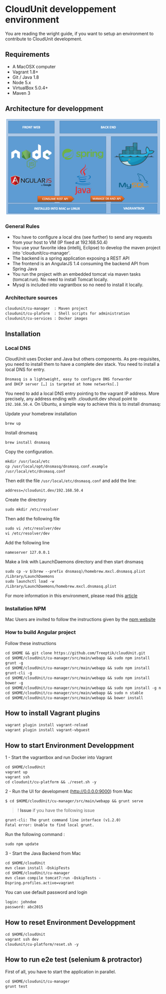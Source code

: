 
# CloudUnit developpement environment

You are reading the wright guide, if you want to setup an environment to contribute to CloudUnit development.

## Requirements

* A MacOSX computer
* Vagrant 1.8+
* Git / Java 1.8
* Node 5.x
* VirtualBox 5.0.4+
* Maven 3
 
## Architecture for developpment

![Architecture Dev](img/plateforme-dev.png "Architecture Development")    

### General Rules

* You have to configure a local dns (see further) to send any requests from your host to VM (IP fixed at 192.168.50.4) 
* You use your favorite idea (intellij, Eclipse) to develop the maven project into 'cloudunit/cu-manager'.
* The backend is a spring application exposing a REST API
* The frontend is an AngularJS 1.4 consuming the backend API from Spring Java
* You run the project with an embedded tomcat via maven tasks (tomcat:run). No need to install Tomcat locally.
* Mysql is included into vagrantbox so no need to install it locally.

### Architecture sources

```
cloudunit/cu-manager  : Maven project 
cloudunit/cu-plaform  : Shell scripts for administration 
cloudunit/cu-services : Docker images
```

## Installation 

### Local DNS

CloudUnit uses Docker and Java but others components. 
As pre-requisites, you need to install them to have a complete dev stack. 
You need to install a local DNS for entry.
```
Dnsmasq is a lightweight, easy to configure DNS forwarder 
and DHCP server […] is targeted at home networks[.]
```
You need to add a local DNS entry pointing to the vagrant IP address. More precisely, any address ending with .cloudunit.dev shoud point to `192.168.50.4`. On Ubuntu, a simple way to achieve this is to install dnsmasq:

Update your homebrew installation
```
brew up
```

Install dnsmasq
```
brew install dnsmasq
```

Copy the configuration.
```
mkdir /usr/local/etc
cp /usr/local/opt/dnsmasq/dnsmasq.conf.example /usr/local/etc/dnsmasq.conf
```

Then edit the file `/usr/local/etc/dnsmasq.conf` and add the line:
```
address=/cloudunit.dev/192.168.50.4
```

Create the directory
```
sudo mkdir /etc/resolver
```
Then add the following file
```
sudo vi /etc/resolver/dev
vi /etc/resolver/dev
```
Add the following line
```
nameserver 127.0.0.1
```

Make a link with LaunchDaemons directory and then start dnsmasq
```
sudo cp -v $(brew --prefix dnsmasq)/homebrew.mxcl.dnsmasq.plist /Library/LaunchDaemons
sudo launchctl load -w /Library/LaunchDaemons/homebrew.mxcl.dnsmasq.plist
```
For more information in this environment, please read this [article](http://passingcuriosity.com/2013/dnsmasq-dev-osx/)

### Installation NPM

Mac Users are invited to follow the instructions given by the [npm website](https://nodejs.org)

### How to build Angular project

Follow these instructions

```
cd $HOME && git clone https://github.com/Treeptik/cloudUnit.git
cd $HOME/cloudUnit/cu-manager/src/main/webapp && sudo npm install grunt -g
cd $HOME/cloudUnit/cu-manager/src/main/webapp && sudo npm install grunt-cli -g
cd $HOME/cloudUnit/cu-manager/src/main/webapp && sudo npm install bower -g
cd $HOME/cloudUnit/cu-manager/src/main/webapp && sudo npm install -g n
cd $HOME/cloudUnit/cu-manager/src/main/webapp && sudo n stable
cd $HOME/cloudUnit/cu-manager/src/main/webapp && bower install
```

## How to install Vagrant plugins

```
vagrant plugin install vagrant-reload
vagrant plugin install vagrant-vbguest
```

## How to start Environment Developpment

1 - Start the vagrantbox and run Docker into Vagrant

```
cd $HOME/cloudUnit 
vagrant up
vagrant ssh 
cd cloudunit/cu-platform && ./reset.sh -y
```

2 - Run the UI for development (http://0.0.0.0:9000) from Mac

```
$ cd $HOME/cloudUnit/cu-manager/src/main/webapp && grunt serve
```
>! **Issue** if you have the following issue
```
grunt-cli: The grunt command line interface (v1.2.0)
Fatal error: Unable to find local grunt.
```
Run the following command :
```
sudo npm update
```

3 - Start the Java Backend from Mac

```
cd $HOME/cloudUnit
mvn clean install -DskipTests
cd $HOME/cloudUnit/cu-manager
mvn clean compile tomcat7:run -DskipTests -Dspring.profiles.active=vagrant
```

You can use default password and login
```
login: johndoe
password: abc2015
```

## How to reset Environment Developpment

```
cd $HOME/cloudUnit
vagrant ssh dev
cloudunit/cu-platform/reset.sh -y
```

## How to run e2e test (selenium & protractor)

First of all, you have to start the application in parallel.

```
cd $HOME/cloudunit/cu-manager
grunt test
```
